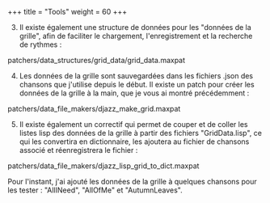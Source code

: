 +++
title = "Tools"
weight = 60
+++


3. Il existe également une structure de données pour les "données de la grille", afin de faciliter le chargement, l'enregistrement et la recherche de rythmes :

patchers/data_structures/grid_data/grid_data.maxpat

4. Les données de la grille sont sauvegardées dans les fichiers .json des chansons que j'utilise depuis le début. Il existe un patch pour créer les données de la grille à la main, que je vous ai montré précédemment :

patchers/data_file_makers/djazz_make_grid.maxpat

5. Il existe également un correctif qui permet de couper et de coller les listes lisp des données de la grille à partir des fichiers "GridData.lisp", ce qui les convertira en dictionnaire, les ajoutera au fichier de chansons associé et réenregistrera le fichier : 

patchers/data_file_makers/djazz_lisp_grid_to_dict.maxpat

Pour l'instant, j'ai ajouté les données de la grille à quelques chansons pour les tester : "AllINeed", "AllOfMe" et "AutumnLeaves".